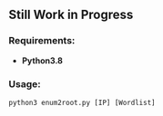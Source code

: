 ## Still Work in Progress

### Requirements:
- **Python3.8**

### Usage:
```
python3 enum2root.py [IP] [Wordlist]
```

